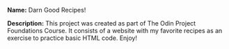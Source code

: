 <b>Name:</b> Darn Good Recipes!

<b>Description:</b> This project was created as part of The Odin Project Foundations Course. It consists of a website with my favorite recipes as an exercise to practice basic HTML code. Enjoy!



